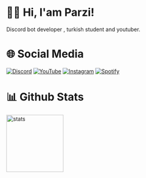 # 👋🏻 Hi, I'am Parzi!
Discord bot developer , turkish student and youtuber. 

# 🌐 Social Media
[![Discord](https://img.shields.io/badge/ParzivaL400%20-323330.svg?&style=for-the-badge&logo=discord&logoColor=white)](https://discord.gg/wuCZ92GbQ5) [![YouTube](https://img.shields.io/badge/ParzivaL400%20-323330.svg?&style=for-the-badge&logo=youtube&logoColor=ff0000)](https://youtube.com/ParzivaL400) [![Instagram](https://img.shields.io/badge/parziisgod%20-323330.svg?&style=for-the-badge&logo=instagram&logoColor=FA3A88)](https://instagram.com/parziisgod) [![Spotify](https://img.shields.io/badge/ParzivaL%20-323330.svg?&style=for-the-badge&logo=spotify&logoColor=52BA21)](https://open.spotify.com/user/tvb197o24y1kz5l6f2vd1cvl8?si=QOyBBLUoTFeJt4gg26x2lw&utm_source=copy-link)

# 📊 Github Stats
<a href="https://github.com/ParziDev"><img src="https://github-readme-stats.vercel.app/api?username=ParziDev&show_icons=true&theme=react" width="%100" height="150px" alt="stats"/></a>


